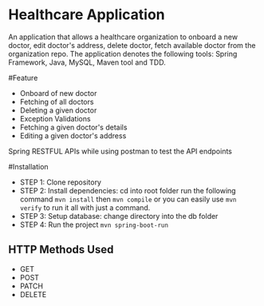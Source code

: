 
# Healthcare Application

An application that allows a healthcare organization to onboard a new doctor, edit doctor's address, delete doctor, fetch available doctor from the organization repo. The application denotes the following tools: Spring Framework, Java, MySQL, Maven tool and TDD.

#Feature
- Onboard of new doctor
- Fetching of all doctors
- Deleting a given doctor
- Exception Validations
- Fetching a given doctor's details
- Editing a given doctor's address

Spring RESTFUL APIs while using postman to test the API endpoints

#Installation
- STEP 1: Clone repository
- STEP 2: Install dependencies: cd into root folder run the following command `mvn install` then `mvn compile` or you can
  easily use `mvn verify` to run it all with just a command.
- STEP 3: Setup database: change directory into the db folder
- STEP 4: Run the project `mvn spring-boot-run`

## HTTP Methods Used
- GET
- POST
- PATCH
- DELETE